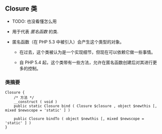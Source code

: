 ## Closure 类
* TODO: 也没看懂怎么用

* 用于代表 *匿名函数* 的类.

* 匿名函数（在 PHP 5.3 中被引入）会产生这个类型的对象。
    * 在过去，这个类被认为是一个实现细节，但现在可以依赖它做一些事情。

    * 自 PHP 5.4 起，这个类带有一些方法，允许在匿名函数创建后对其进行更多的控制。


### 类摘要
```
Closure {
    /* 方法 */
    __construct ( void )
    public static Closure bind ( Closure $closure , object $newthis [, mixed $newscope = 'static' ] )

    public Closure bindTo ( object $newthis [, mixed $newscope = 'static' ] )
}
```
